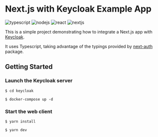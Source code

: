 # Next.js with Keycloak Example App

<span>
<img src="https://img.shields.io/badge/TypeScript-3178C6.svg" alt="typescript">
<img src="https://img.shields.io/badge/Node-18.12.1-339933.svg" alt="nodejs">
<img src="https://img.shields.io/badge/React-18.2.0-61DAFB.svg" alt="react">
<img src="https://img.shields.io/badge/Next-13.3.0-000000.svg" alt="nextjs" />
</span>

This is a simple project demonstrating how to integrate a Next.js app with [Keycloak](https://www.keycloak.org).

It uses Typescript, taking advantage of the typings provided by [next-auth](https://www.npmjs.com/package/next-auth) package.

## Getting Started

### Launch the Keycloak server

```
$ cd keycloak

$ docker-compose up -d
```

### Start the web client

```
$ yarn install

$ yarn dev
```